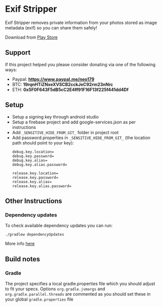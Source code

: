 

# Exif Stripper #

Exif Stripper removes private information from your photos stored as image metadata (exif) so you can share them safely!

Download from [Play Store](https://play.google.com/store/apps/details?id=org.amoustakos.exifstripper)

## Support ##

If this project helped you please consider donating via one of the following ways:

- Paypal: **<https://www.paypal.me/neo179>**
- BTC: **19rqnHTiZNxeXVSCB2cckJeC92rm23nNrc**
- ETH: **0x5F0F643F5dB5cC2E4ff91F16F13f225f441dd4Df**


## Setup ##

- Setup a signing key through android studio
- Setup a firebase project and add google-services.json as per instructions
- Add `_SENSITIVE_HIDE_FROM_GIT_` folder in project root
- Add password.properties in `_SENSITIVE_HIDE_FROM_GIT_` (the location path should point to your key):
    ```properties
    debug.key.location=
    debug.key.password=
    debug.key.alias=
    debug.key.alias.password=

    release.key.location=
    release.key.password=
    release.key.alias=
    release.key.alias.password=
    ```

## Other Instructions ##

### Dependency updates ###

To check available dependency updates you can run:
```
./gradlew dependencyUpdates
```

More info [here](https://github.com/ben-manes/gradle-versions-plugin)

## Build notes ##

### Gradle ###
The project specifies a local gradle.properties file which you should adjust to fit your specs.
Options `org.gradle.jvmargs` and `org.gradle.parallel.threads` are commented as you should set these
in your global `gradle.properties` file
